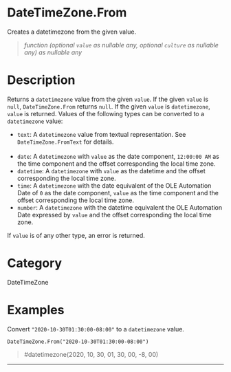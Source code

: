 # DateTimeZone.From
Creates a datetimezone from the given value.
> _function (optional <code>value</code> as nullable any, optional <code>culture</code> as nullable any) as nullable any_

# Description 
Returns a <code>datetimezone</code> value from the given <code>value</code>. If the given <code>value</code> is <code>null</code>, <code>DateTimeZone.From</code> returns <code>null</code>.  If the given <code>value</code> is <code>datetimezone</code>, <code>value</code> is returned. Values of the following types can be converted to a <code>datetimezone</code> value:
      <ul>
        <li><code>text</code>: A <code>datetimezone</code> value from textual representation. See <code>DateTimeZone.FromText</code> for details.</li>        
        <li><code>date</code>: A <code>datetimezone</code> with <code>value</code> as the date component, <code>12:00:00 AM</code> as the time component and the offset corresponding the local time zone.</li>
        <li><code>datetime</code>: A <code>datetimezone</code> with <code>value</code> as the datetime and the offset corresponding the local time zone.</li>
        <li><code>time</code>: A <code>datetimezone</code> with the date equivalent of the OLE Automation Date of <code>0</code> as the date component, <code>value</code> as the time component and the offset corresponding the local time zone.</li>
        <li><code>number</code>: A <code>datetimezone</code> with the datetime equivalent the OLE Automation Date expressed by <code>value</code> and the offset corresponding the local time zone.</li>
      </ul>
If <code>value</code> is of any other type, an error is returned.
# Category 
DateTimeZone
# Examples 
Convert <code>"2020-10-30T01:30:00-08:00"</code> to a <code>datetimezone</code> value.
```
DateTimeZone.From("2020-10-30T01:30:00-08:00")
```
> #datetimezone(2020, 10, 30, 01, 30, 00, -8, 00)
***
